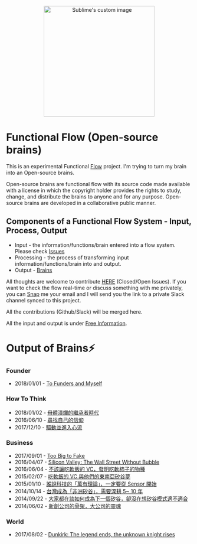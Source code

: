 <p align="center">
  <img width="300" height="300" src="http://lambdageneration.com/wp-content/uploads/2014/10/original-animated.gif" alt="Sublime's custom image"/>
</p>


# Functional Flow (Open-source brains)

This is an experimental Functional [Flow](https://www.wikiwand.com/en/Flow_(psychology)) project. I'm trying to turn my brain into an Open-source brains. 

Open-source brains are functional flow with its source code made available with a license in which the copyright holder provides the rights to study, change, and distribute the brains to anyone and for any purpose. Open-source brains are developed in a collaborative public manner. 


## Components of a Functional Flow System - Input, Process, Output

* Input - the information/functions/brain entered into a flow system. Please check [Issues](https://github.com/allenleein/brains/issues)
* Processing - the process of transforming input information/functions/brain into and output.
* Output - [Brains](https://allenleein.github.io/brains/)


All thoughts are welcome to contribute [HERE](https://github.com/allenleein/brains/issues) (Closed/Open Issues). If you want to check the flow real-time or discuss something with me privately, you can [Snap](https://allenleein.github.io/brains/about/) me your email and I will send you the link to a private Slack channel synced to this project. 

All the contributions (Github/Slack) will be merged here.

All the input and output is under [Free Information](https://github.com/allenleein/brains/issues/343).


# Output of Brains⚡️


### Founder

- 2018/01/01 - [To Funders and Myself](https://allenleein.github.io/brains/2018/01/founders)

### How To Think

- 2018/01/02 - [母體潰爛的繼承者時代](https://allenleein.github.io/brains/2018/01/mother)
- 2016/06/10 - [尋找自己的信仰](https://allenleein.github.io/brains/2016/06/goals)
- 2017/12/10 - [驅動並進入心流](https://allenleein.github.io/brains/2017/12/trigger-flow)

### Business 

- 2017/09/01 - [Too Big to Fake](https://allenleein.github.io/brains/2017/09/too-big-too-fake)
- 2016/04/07 - [Silicon Valley: The Wall Street Without Bubble](https://allenleein.github.io/brains/2016/04/bubble)
- 2016/06/04 - [不該讓吃軟飯的 VC，發明吃軟柿子的物種](https://allenleein.github.io/brains/2016/06/the-vc-without-balls2)
- 2015/02/07 - [吃軟飯的 VC 與他們的東南亞矽谷夢](https://allenleein.github.io/brains/2015/02/the-vc-without-balls)
- 2015/01/10 - [誰說科技的「萬有理論」，一定要從 Sensor 開始](https://allenleein.github.io/brains/2015/01/the-theory-of-everything)
- 2014/10/14 - [台灣成為「非洲矽谷」，需要深耕 5~ 10 年](https://allenleein.github.io/brains/2015/10/sv-of-sa)
- 2014/09/22 - [大家都在談如何成為下一個矽谷，卻沒在想矽谷模式適不適合](https://allenleein.github.io/brains/2014/09/sv)
- 2014/06/02 - [新創公司的骨架，大公司的靈魂](https://allenleein.github.io/brains/2014/07/startup-mindset)


### World

- 2017/08/02 - [Dunkirk: The legend ends, the unknown knight rises](https://allenleein.github.io/brains/2017/08/dunkirk)
